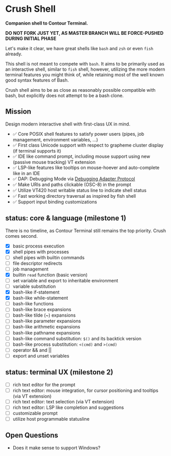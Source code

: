 # Crush Shell

**Companion shell to Contour Terminal.**

**DO NOT FORK JUST YET, AS MASTER BRANCH WILL BE FORCE-PUSHED DURING INITIAL PHASE**


Let's make it clear, we have great shells like `bash` and `zsh` or even `fish` already.

This shell is not meant to compete with `bash`.
It aims to be primarily used as an interactive shell, similar to `fish` shell,
however, utilizing the more modern terminal features you might think of,
while retaining most of the well known good syntax features of Bash.

Crush shell aims to be as close as reasonably possible compatible with bash,
but explicitly does not attempt to be a bash clone.

## Mission

Design modern interactive shell with first-class UX in mind.

- ✅ Core POSIX shell features to satisfy power users (pipes, job management, environment variables, ...)
- ✅ First class Unicode support with respect to grapheme cluster display (if terminal supports it)
- ✅ IDE like command prompt, including mouse support using new (passive mouse tracking) VT extension
- ✅ LSP-like features like tooltips on mouse-hoever and auto-complete like in an IDE
- ✅ DAP: Debugging Mode via [Debugging Adapter Protocol](https://microsoft.github.io/debug-adapter-protocol//)
- ✅ Make URIs and paths clickable (OSC-8) in the prompt
- ✅ Utilize VT420 host writable status line to indicate shell status
- ✅ Fast working directory traversal as inspired by fish shell
- ✅ Support input binding customizations

## status: core & language (milestone 1)

There is no timeline, as Contour Terminal still remains the top priority. Crush comes second.

- [x] basic process execution
- [x] shell pipes with processes
- [ ] shell pipes with builtin commands
- [ ] file descriptor redirects
- [ ] job management
- [x] builtin `read` function (basic version)
- [ ] set variable and export to inheritable environment
- [ ] variable substitution
- [x] bash-like if-statement
- [x] bash-like while-statement
- [ ] bash-like functions
- [ ] bash-like brace expansions
- [ ] bash-like tilde (~) expansions
- [ ] bash-like parameter expansions
- [ ] bash-like arithmetic expansions
- [ ] bash-like pathname expansions
- [ ] bash-like command substitution: `$()` and its backtick version
- [ ] bash-like process substitution: `<(cmd)` and `>(cmd)`
- [ ] operator && and ||
- [ ] export and unset variables

## status: terminal UX (milestone 2)

- [ ] rich text editor for the prompt
- [ ] rich text editor: mouse integration, for cursor positioning and tooltips (via VT extension)
- [ ] rich text editor: text selection (via VT extension)
- [ ] rich text editor: LSP like completion and suggestions
- [ ] customizable prompt
- [ ] utilize host programmable statusline

## Open Questions

- Does it make sense to support Windows?
